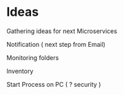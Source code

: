 # Ideas
Gathering ideas for next Microservices


Notification ( next step from Email)

Monitoring folders 

Inventory

Start Process on PC (  ? security )


